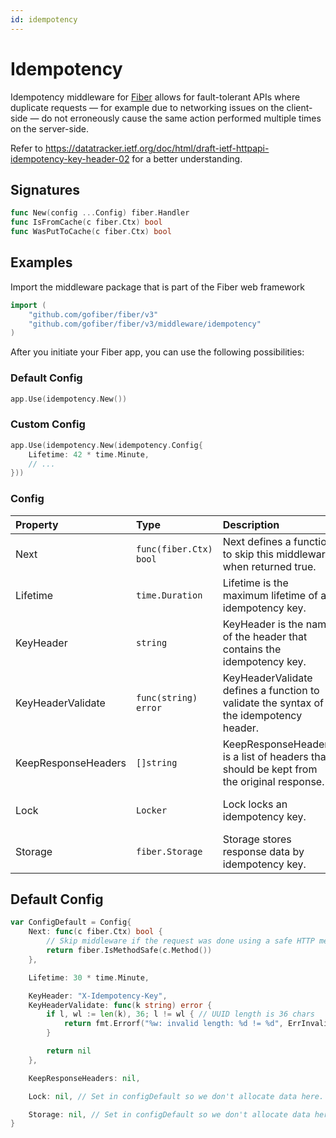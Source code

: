 ```yaml
---
id: idempotency
---
```


# Idempotency

Idempotency middleware for [Fiber](https://github.com/gofiber/fiber) allows for fault-tolerant APIs where duplicate requests — for example due to networking issues on the client-side — do not erroneously cause the same action performed multiple times on the server-side.

Refer to https://datatracker.ietf.org/doc/html/draft-ietf-httpapi-idempotency-key-header-02 for a better understanding.

## Signatures

```go
func New(config ...Config) fiber.Handler
func IsFromCache(c fiber.Ctx) bool
func WasPutToCache(c fiber.Ctx) bool
```

## Examples

Import the middleware package that is part of the Fiber web framework

```go
import (
	"github.com/gofiber/fiber/v3"
	"github.com/gofiber/fiber/v3/middleware/idempotency"
)
```

After you initiate your Fiber app, you can use the following possibilities:

### Default Config

```go
app.Use(idempotency.New())
```

### Custom Config

```go
app.Use(idempotency.New(idempotency.Config{
	Lifetime: 42 * time.Minute,
	// ...
}))
```

### Config

| Property            | Type                    | Description                                                                              | Default                        |
|:--------------------|:------------------------|:-----------------------------------------------------------------------------------------|:-------------------------------|
| Next                | `func(fiber.Ctx) bool` | Next defines a function to skip this middleware when returned true.                      | A function for safe methods    |
| Lifetime            | `time.Duration`         | Lifetime is the maximum lifetime of an idempotency key.                                  | 30 * time.Minute               |
| KeyHeader           | `string`                | KeyHeader is the name of the header that contains the idempotency key.                   | "X-Idempotency-Key"            |
| KeyHeaderValidate   | `func(string) error`    | KeyHeaderValidate defines a function to validate the syntax of the idempotency header.   | A function for UUID validation |
| KeepResponseHeaders | `[]string`              | KeepResponseHeaders is a list of headers that should be kept from the original response. | nil (keep all headers)         |
| Lock                | `Locker`                | Lock locks an idempotency key.                                                           | An in-memory locker            |
| Storage             | `fiber.Storage`         | Storage stores response data by idempotency key.                                         | An in-memory storage           |

## Default Config

```go
var ConfigDefault = Config{
	Next: func(c fiber.Ctx) bool {
		// Skip middleware if the request was done using a safe HTTP method
		return fiber.IsMethodSafe(c.Method())
	},

	Lifetime: 30 * time.Minute,

	KeyHeader: "X-Idempotency-Key",
	KeyHeaderValidate: func(k string) error {
		if l, wl := len(k), 36; l != wl { // UUID length is 36 chars
			return fmt.Errorf("%w: invalid length: %d != %d", ErrInvalidIdempotencyKey, l, wl)
		}

		return nil
	},

	KeepResponseHeaders: nil,

	Lock: nil, // Set in configDefault so we don't allocate data here.

	Storage: nil, // Set in configDefault so we don't allocate data here.
}
```
